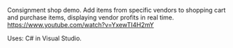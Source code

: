 Consignment shop demo. Add items from specific vendors to shopping cart and purchase items, displaying vendor profits in real time. https://www.youtube.com/watch?v=YxewTI4H2mY

Uses: C# in Visual Studio.
